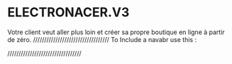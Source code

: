 # ELECTRONACER.V3

Votre client veut aller plus loin et créer sa propre boutique en ligne à partir de zéro.
//////////////////////////////////
To Include a navabr use this :
<!-- Navigation Bar -->
<?php
include("nav.php")
?>
/////////////////////////////////
